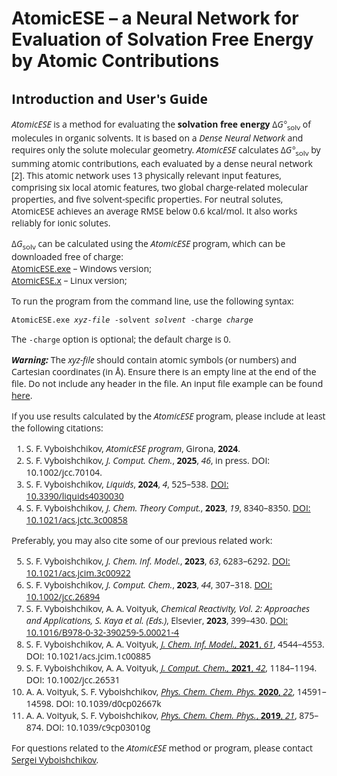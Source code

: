 <h1>AtomicESE &ndash; a Neural Network for Evaluation of Solvation Free Energy by Atomic Contributions</h1>
<font face="Open Sans">
<h2>Introduction and User's Guide</h2>

<p><i>AtomicESE</i> is a method for evaluating the <b>solvation free energy</b> &Delta;<i>G°</i><sub>solv</sub> of molecules in organic solvents. 
It is based on a <i>Dense Neural Network</i> and requires only the solute molecular geometry. <i>AtomicESE</i> calculates &Delta;<i>G°</i><sub>solv</sub> by summing atomic contributions, each evaluated by a dense neural network [2]. This atomic network uses 13 physically relevant input features, comprising six local atomic features, two global charge-related molecular properties, and five solvent-specific properties. For neutral solutes, AtomicESE achieves an average RMSE below 0.6 kcal/mol. It also works reliably for ionic solutes.</p>

<p>&Delta;<i>G</i><sub>solv</sub> can be calculated using the <i>AtomicESE</i> program, 
which can be downloaded free of charge:
<br><a href="https://github.com/vyboishchikov/AtomicESE/blob/main/AtomicESE.exe">AtomicESE.exe</a> &ndash; Windows version;
<br><a href="https://github.com/vyboishchikov/AtomicESE/blob/main/AtomicESE.x">AtomicESE.x</a> &ndash; Linux version;</p>

<p>To run the program from the command line, use the following syntax:</p>
<code>AtomicESE.exe <i>xyz-file</i> -solvent <i>solvent</i> -charge <i>charge</i></code>

<p> The <code>-charge</code> option is optional; the default charge is 0.</p>

<p><i><b>Warning:</b></i> The <i>xyz-file</i> should contain atomic symbols (or numbers) and Cartesian coordinates (in &#8491;). 
Ensure there is an empty line at the end of the file. Do not include any header in the file. An input file example can be found <a href=https://github.com/vyboishchikov/AtomicESE/blob/main/input-example-0423brt.xyz>here</a>.</p>

<p>If you use results calculated by the <i>AtomicESE</i> program, please include at least the following citations:</p>

<ol>
    <li>S. F. Vyboishchikov, <i>AtomicESE program</i>, Girona, <b>2024</b>.</li>
    <li>S. F. Vyboishchikov, <i> J. Comput. Chem.</i>, <b>2025</b>, <i>46</i>, in press. DOI: 10.1002/jcc.70104</i>.</li>
    <li>S. F. Vyboishchikov, <i>Liquids</i>, <b>2024</b>, <i>4</i>, 525&ndash;538. 
    <a href="https://doi.org/10.3390/liquids4030030">DOI: 10.3390/liquids4030030</a></li>
    <li>S. F. Vyboishchikov, <i>J. Chem. Theory Comput.</i>, <b>2023</b>, <i>19</i>, 8340&ndash;8350. 
    <a href="https://doi.org/10.1021/acs.jctc.3c00858">DOI: 10.1021/acs.jctc.3c00858</a></li>
</ol>

<p>Preferably, you may also cite some of our previous related work:</p>

<ol start="5">
    <li>S. F. Vyboishchikov, <i>J. Chem. Inf. Model.</i>, <b>2023</b>, <i>63</i>, 6283&ndash;6292. 
    <a href="https://doi.org/10.1021/acs.jcim.3c00922">DOI: 10.1021/acs.jcim.3c00922</a></li>
    <li>S. F. Vyboishchikov, <i>J. Comput. Chem.</i>, <b>2023</b>, <i>44</i>, 307&ndash;318. 
    <a href="https://doi.org/10.1002/jcc.26894">DOI: 10.1002/jcc.26894</a></li>
    <li>S. F. Vyboishchikov, A. A. Voityuk, <i>Chemical Reactivity, Vol. 2: Approaches and Applications, 
        S. Kaya et al. (Eds.)</i>, Elsevier, <b>2023</b>, 399&ndash;430. 
    <a href="https://doi.org/10.1016/B978-0-32-390259-5.00021-4">DOI: 10.1016/B978-0-32-390259-5.00021-4</a></li>
    <li>S. F. Vyboishchikov, A. A. Voityuk, <a href="https://pubs.acs.org/doi/10.1021/acs.jcim.1c00885">
     <i>J. Chem. Inf. Model., </i><b>2021</b>, <i>61</i></a>, 4544&ndash;4553. DOI: 10.1021/acs.jcim.1c00885</li>
    <li>S. F. Vyboishchikov, A. A. Voityuk, <a href="https://onlinelibrary.wiley.com/doi/abs/10.1002/jcc.26531">
      <i>J. Comput. Chem., </i><b>2021</b>, <i>42</i></a>, 1184&ndash;1194. DOI: 10.1002/jcc.26531</li>
    <li>A. A. Voityuk, S. F. Vyboishchikov,
      <a href="https://pubs.rsc.org/en/content/articlelanding/2020/cp/d0cp02667k">
      <i>Phys. Chem. Chem. Phys.</i> <b>2020</b>, <i>22</i></a>, 14591&ndash;14598. DOI: 10.1039/d0cp02667k</li>
    <li>A. A. Voityuk, S. F. Vyboishchikov, <a href="https://pubs.rsc.org/en/content/articlelanding/2019/cp/c9cp03010g">
    <i>Phys. Chem. Chem. Phys.</i>, <b>2019</b>, <i>21</i></a>, 875&ndash;874. DOI: 10.1039/c9cp03010g</li>
</ol>

<p>For questions related to the <i>AtomicESE</i> method or program, please contact 
<a href="mailto:vyboishchikov@googlemail.com">Sergei Vyboishchikov</a>.</p>
</body>
</html>
